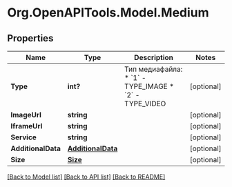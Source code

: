 # Org.OpenAPITools.Model.Medium
## Properties

Name | Type | Description | Notes
------------ | ------------- | ------------- | -------------
**Type** | **int?** | Тип медиафайла:   * &#x60;1&#x60; - TYPE_IMAGE   * &#x60;2&#x60; - TYPE_VIDEO  | [optional] 
**ImageUrl** | **string** |  | [optional] 
**IframeUrl** | **string** |  | [optional] 
**Service** | **string** |  | [optional] 
**AdditionalData** | [**AdditionalData**](AdditionalData.md) |  | [optional] 
**Size** | [**Size**](Size.md) |  | [optional] 

[[Back to Model list]](../README.md#documentation-for-models) [[Back to API list]](../README.md#documentation-for-api-endpoints) [[Back to README]](../README.md)


